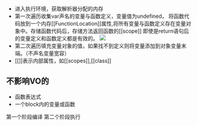 - 进入执行环境，获取解析器分配的内存
- 第一次遍历收集var声名的变量与函数定义，变量值为undefined，
将函数代码放到一个内存[[FunctionLocation]]属性,将所有变量与函数定义存在变量对象中。存储函数代码后，存储方法返回函数的[[scope]]
即使是return语句后的变量定义和函数定义都是有效的。
![](https://ws1.sinaimg.cn/large/006tNc79gy1fn9ldtmnlpj30hh0ajacz.jpg)
- 第二次遍历填充变量对象的值，如果找不到定义则将变量添加到对象变量末端。（不声名变量宽容）
- [[]]表示内部属性，如[[scopes]],[[class]]
## 不影响VO的
- 函数表达式
- 一个block内的变量或函数

第一个阶段编译
第二个阶段执行